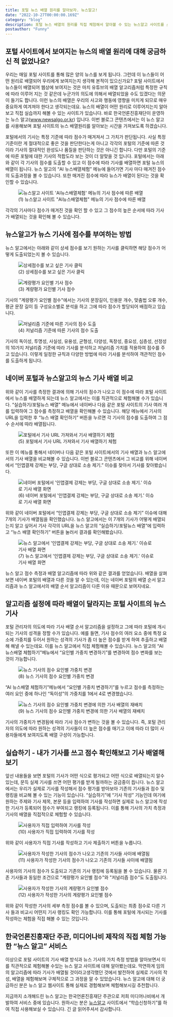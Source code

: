 ```yaml
---
title: 포털 뉴스 배열 원리를 알아보자. 뉴스알고!
date: "2022-10-27T00:00:00.169Z"
category: "blog"
description: 포털 뉴스 배열의 원리를 직접 체험해서 알아볼 수 있는 뉴스알고 사이트를 소개합니다.
postauthor: "Funny"
---
```


## 포털 사이트에서 보여지는 뉴스의 배열 원리에 대해 궁금하신 적 없었나요? 

우리는 매일 포털 사이트를 통해 많은 양의 뉴스를 보게 됩니다. 그런데 이 뉴스들이 어떤 원리로 배열되어 우리에게 보여지는지 생각해 본적이 있으신가요? 포털 사이트에서 뉴스들이 배열되어 웹상에 보여지는 것은 마치 유튜브의 배열 알고리즘처럼 특정한 규칙에 따라 이루어 지는 것 같은데 누군가의 의도에 의해서 배열되었을 수도 있겠다는 의문이 들기도 합니다. 이런 뉴스의 배열은 우리의 사고와 행동에 영향을 미치게 되므로 매우 중요하게 여겨져야 한다고 생각되는데요. 뉴스의 배열이 어떤 원리로 이루어지는지 알아보고 직접 실습까지 해볼 수 있는 사이트가 있습니다. 바로 한국언론진흥재단이 운영하는 뉴스 알고(www.newsalgo.or.kr) 입니다. 이번 블로그 콘텐츠에서는 이 뉴스 알고를 사용해보며 포털 사이트의 뉴스 배열원리를 알아보는 시간을 가져보도록 하겠습니다.

포털에서의 기사는 특정 기준에 따라 점수가 매겨져서 그 가치가 판단됩니다. 사실 특정 기준이란 게 절대적으로 좋은 것을 판단한다는게 아니고 각각의 포털의 기준에 따른 것이라 기사의 절대적인 완성도나 품질을 판단하는 것은 아니긴 합니다. 다만 포털의 기준에 따른 포털에 대한 기사의 적합도라 보는 것이 더 알맞을 것 입니다.
포털에서는 아래와 같이 각 기사의 점수를 도출할 수 있고 이 점수에 따라 기사를 배열하면 포털 뉴스의 배열이 됩니다. 뉴스 알고의 “AI 뉴스배열체험” 메뉴에 들어가면 기사 마다 매겨진 점수의 도출과정을 볼 수 있습니다. 또한 매겨진 점수에 따라 뉴스가 배열이 된다는 것을 확인할 수 있습니다.

<figure>
  <img src="./image01.jpg" alt="뉴스알고 사이트 'AI뉴스배열체험' 메뉴의 기사 점수에 따른 배열"/>
  <figcaption>(1) 뉴스알고 사이트 "AI뉴스배열체험" 메뉴의 기사 점수에 따른 배열 </figcaption>
</figure>

각각의 기사마다 점수가 매겨진 것을 확인 할 수 있고 그 점수의 높은 순서에 따라 기사가  배열되는 것을 확인해 볼 수 있습니다. 

## 뉴스알고가 뉴스 기사에 점수를 부여하는 방법

뉴스 알고에서는 아래와 같이 상세 점수를 보기 원하는 기사를 클릭하면 해당 점수가 어떻게 도출되었는지 볼 수 있습니다.

<figure>
  <img src="./image02.jpg" alt="상세점수를 보고 싶은 기사 클릭"/>
  <figcaption>(2) 상세점수를 보고 싶은 기사 클릭 </figcaption>
</figure>

<figure>
  <img src="./image03.jpg" alt="계량평가 요인별 기사 점수"/>
  <figcaption>(3) 계량평가 요인별 기사 점수 </figcaption>
</figure>

기사의 "계량평가 요인별 점수"에서는 기사의 문장길이, 인용문 개수, 맞춤법 오류 개수, 평균 문장 길이 등 구성요소별로 분석을 하고 그에 따라 점수가 할당되어 배점하고 있습니다.

<figure>
  <img src="./image04.jpg" alt="저널리즘 기준에 따른 기사의 점수 도출"/>
  <figcaption>(4) 저널리즘 기준에 따른 기사의 점수 도출 </figcaption>
</figure>

기사의 독이성, 투명성, 사실성, 유용성, 균형성, 다양성, 독창성, 중요성, 심층성, 선정성의 10가지 저널리즘 기준에 따라 기사를 분석하고 저널리즘 가치를 적용하여 점수를 주고 있습니다. 이렇게 일정한 규칙과 다양한 방법에 따라 기사를 분석하여 객관적인 점수를 도출하게 됩니다.

## 네이버 포털과 뉴스알고의 뉴스 기사 배열 비교

위와 같이 기사를 측정한 결과에 의해 기사의 점수가 나오고 이 점수에 따라 포털 사이트에서 뉴스를 배열하게 되는데 뉴스 알고에서는 이를 직관적으로 체험해볼 수가 있습니다. “실습하기/포털뉴스 배열” 메뉴에서 네이버나 다음 같은 포털 사이트의 기사 여러 개를 입력하여 그 점수를 측정하고 배열을 확인해볼 수 있습니다. 해당 메뉴에서 기사의 URL을 입력한 후 “뉴스 배열 확인하기” 버튼을 누르면 각 기사의 점수를 도출하여 그 점수 순서에 따라 배열됩니다.

<figure>
  <img src="./image05.jpg" alt="포털에서 기사 URL 가져와서 기사 배열하기 체험"/>
  <figcaption>(5) 포털에서 기사 URL 가져와서 기사 배열하기 체험 </figcaption>
</figure>

또한 이 메뉴를 통해서 네이버나 다음 같은 포털 사이트에서의 기사 배열과 뉴스 알고에서의 기사 배열을 비교해볼 수 있습니다. 이번 블로그 콘텐츠에서 그 비교를 위해 네이버에서 “인앱결제 강제는 부당, 구글 상대로 소송 제기.” 이슈를 찾아서 기사를 찾아봤습니다.

<figure>
  <img src="./image06.jpg" alt="네이버 포털에서 '인앱결제 강제는 부당, 구글 상대로 소송 제기.' 이슈로 기사 배열 화면"/>
  <figcaption>(6) 네이버 포털에서 '인앱결제 강제는 부당, 구글 상대로 소송 제기.' 이슈로 기사 배열 화면 </figcaption>
</figure>

위와 같이 네이버 포털에서 “인앱결제 강제는 부당, 구글 상대로 소송 제기” 이슈에 대해 7개의 기사가 배열됨을 확인했습니다. 뉴스 알고에서는 이 7개의 기사가 어떻게 배열되는지 알고 싶어서 기사 각각의 URL을 뉴스 알고의 “실습하기/포털뉴스 배열”에 입력하고 “뉴스 배열 확인하기” 버튼을 눌러서 결과를 확인해봤습니다. 

<figure>
  <img src="./image07.jpg" alt="뉴스 알고에서 '인앱결제 강제는 부당, 구글 상대로 소송 제기.' 이슈로 기사 배열 화면"/>
  <figcaption>(7) 뉴스 알고에서 '인앱결제 강제는 부당, 구글 상대로 소송 제기.' 이슈로 기사 배열 화면 </figcaption>
</figure>

뉴스 알고 점수 측정과 배열 알고리즘에 따라 위와 같은 결과를 얻었습니다. 배열을 살펴보면 네이버 포털의 배열과 다른 것을 알 수 있는데, 이는 네이버 포털의 배열 순서 알고리즘과 뉴스 알고에서의 배열 순서 알고리즘이 다른 이유 때문으로 보여지네요.

## 알고리즘 설정에 따라 배열이 달라지는 포털 사이트의 뉴스 기사 

포털 관리자의  의도에 따라 기사 배열 순서 알고리즘을 설정하고 그에 따라 포털에 개시되는 기사의 성격을 정할 수가 있습니다. 예를 들면, 기사 점수의 여러 요소 중에 특정 요소에 가중치를 두어서 원하는 성격의 기사가 좀 더 높은 점수를 받게 하여 추출하고 배열해 해낼 수 있는데요. 이를 뉴스 알고에서 직접 체험해볼 수 있습니다. 뉴스 알고의  “AI 뉴스배열 체험하기”메뉴에서 “요인별 가중치 변경하기”를 변경하여 점수 변화를 보는 것이 가능합니다.

<figure>
  <img src="./image08.jpg" alt="뉴스 기사의 점수 요인별 가중치 변경"/>
  <figcaption>(8) 뉴스 기사의 점수 요인별 가중치 변경 </figcaption>
</figure>

 “AI 뉴스배열 체험하기”메뉴에서 “요인별 가중치 변경하기”를 누르고 점수를 측정하는 여러 요인 중에 하나인 “독이성”의 가중치를 1에서 4로 변경했습니다.

<figure>
  <img src="./image09.jpg" alt="뉴스 기사의 점수 요인별 가중치 변경에 의한 기사 배열의 재배치"/>
  <figcaption>(9) 뉴스 기사의 점수 요인별 가중치 변경에 의한 기사 배열의 재배치 </figcaption>
</figure>

기사의 가중치가 변경됨에 따라 기사 점수가 변하는 것을 볼 수 있습니다. 즉, 포털 관리자의 의도에 따라 원하는 성격의 기사들이 더 높은 점수를 매기고 이에 따라 더 많이 사용자들에게 보여지도록 배열 구성이 가능합니다.

## 실습하기 - 내가 기사를 쓰고 점수 확인해보고 기사 배열해 보기
 
앞선 내용들을 보면 포털의 기사가 어떤 식으로 평가되고 어떤 식으로 배열되는지 알수 있는데, 문득 실제 기사를 쓰면 어떤 평가를 받게 될까하는 궁금중이 듭니다. 뉴스 알고에서는 우리가 실제로 기사를 작성해서 점수 평가를 받아보아 기존의 기사들과 점수 및 랭킹을 비교해 볼 수 있는 기능이 있습니다. “실습하기”에 “기사 작성” 기능인데 여기에 원하는 주제와 기사 제목, 본문 등을 입력하여 기사를 작성하면 실제로 뉴스 알고에 작성한 기사가 등록되어 점수가 부여되고 랭킹에 등록됩니다. 이를 통해 기사의 가치 측정과 기사의 배열을 직접적으로 체험할 수 있습니다.

<figure>
  <img src="./image10.jpg" alt="사용자가 직접 입력하여 기사를 작성"/>
  <figcaption>(10) 사용자가 직접 입력하여 기사를 작성 </figcaption>
</figure>

위와 같이 사용자가 직접 기사를 작성하고 기사 제출하기 버튼을 누릅니다.

<figure>
  <img src="./image11.jpg" alt="사용자가 작성한 기사의 점수가 나오고 기존의 기사들 사이에 배열됨"/>
  <figcaption>(11) 사용자가 작성한 기사의 점수가 나오고 기존의 기사들 사이에 배열됨 </figcaption>
</figure>

사용자의 기사의 점수가 도출되고 기존의 기사 랭킹에 등록됨을 볼 수 있습니다. 물론 기존 기사들과 동일한 조건으로 "계량평가 요인별 점수"와 "저널리즘 점수"도 도출됩니다.

<figure>
  <img src="./image12.jpg" alt="사용자가 작성한 기사의 계량평가 요인별 점수"/>
  <figcaption>(12) 사용자가 작성한 기사의 계량평가 요인별 점수 </figcaption>
</figure>

위와 같이 작성한 기사의 세부 측정 점수를 볼 수 있으며, 도출되는 최종 점수로 다른 기사 들과 비교시 어떤지 기사 랭킹도 확인 가능합니다.  이를 통해 포털에 개시되는 기사를 작성하는 체험을 직접 해볼 수 있는 것입니다.

## 한국언론진흥재단 주관, 미디어나비 제작의 직접 체험 가능한 “뉴스 알고” 서비스 
 
이상으로 포털 사이트의 기사 배열 방식과 뉴스 기사의 가치 측정 방법을 알아보면서 이를 직관적으로 체험해볼 수있는 뉴스 알고 사이트에 대해 알아봤는데요. 막연하게 임의의 알고리즘에 따라 기사가 배열될 것이라고생각했던 것에서 발전하여 실제로 기사의 작성, 배열을 체험해보며 구체적으로 그 과정을 알 수 있었습니다.  뉴스 알고에 대해 더 궁금하신 분은 뉴스 알고 웹사이트 통해 실제로 경험해보며 체험해보시길 추천합니다.

지금까지 소개해드린 뉴스 알고는 한국언론진흥재단 주관으로 저희 미디어나비에서 개발하여 서비스 중에 있습니다. 원하시는 분은 [뉴스알고](www.newsalgo.or.kr) 사이트에서 “학습신청하기”를 하여 직접 사용해보실 수 있습니다. 긴 글 읽어주셔서 감사합니다. 
